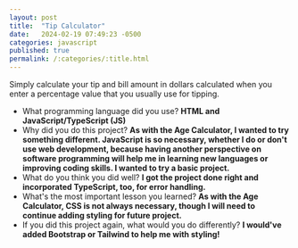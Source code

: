 ```yaml
---
layout: post
title:  "Tip Calculator"
date:   2024-02-19 07:49:23 -0500
categories: javascript
published: true
permalink: /:categories/:title.html
---
```


Simply calculate your tip and bill amount in dollars calculated when you enter a percentage value that you usually use for tipping.

- What programming language did you use? **HTML and JavaScript/TypeScript (JS)**
- Why did you do this project? **As with the Age Calculator, I wanted to try something different. JavaScript is so necessary, whether I do or don't use web development, because having another perspective on software programming will help me in learning new languages or improving coding skills. I wanted to try a basic project.**
- What do you think you did well? **I got the project done right and incorporated TypeScript, too, for error handling.**
- What's the most important lesson you learned? **As with the Age Calculator, CSS is not always necessary, though I will need to continue adding styling for future project.**
- If you did this project again, what would you do differently? **I would've added Bootstrap or Tailwind to help me with styling!** 